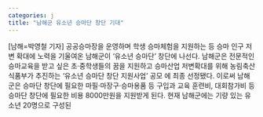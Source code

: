 ```yaml
---
categories: j
title: "남해군 유소년 승마단 창단 기대"
---
```

[남해=박영철 기자] 공공승마장을 운영하며 학생 승마체험을 지원하는 등 승마 인구 저변 확대에 노력을 기울여온 남해군이 ‘유소년 승마단’ 창단에 나선다. 남해군은 전문적인 승마교육을 받고 싶은 초·중학생들의 꿈을 지원하고 승마산업 저변확대를 위해 농림축산식품부가 추진하는 ‘유소년 승마단 창단 지원사업’ 공모 에 최종 선정됐다. 이로써 남해군은 승마단 창단에 필요한 마필·마장구·승마용품 등 구입과 교육 훈련비, 대회참가비 등 승마단 창단에 필요한 비용 8000만원을 지원받게 된다. 현재 남해군에는 기량 있는 유소년 20명으로 구성된